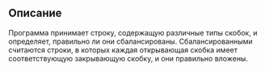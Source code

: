 ## Описание

Программа принимает строку, содержащую различные типы скобок, и определяет, правильно ли они сбалансированы. Сбалансированными считаются строки, в которых каждая открывающая скобка имеет соответствующую закрывающую скобку, и они правильно вложены.
